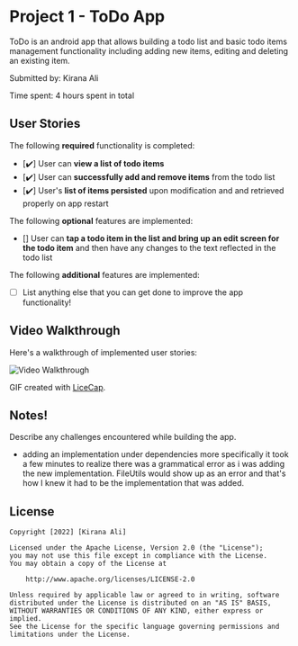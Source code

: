 # Project 1 - ToDo App

ToDo is an android app that allows building a todo list and basic todo items management functionality including adding new items, editing and deleting an existing item.

Submitted by: Kirana Ali

Time spent: 4 hours spent in total

## User Stories

The following **required** functionality is completed:

* [✔️] User can **view a list of todo items**
* [✔️] User can **successfully add and remove items** from the todo list
* [✔️] User's **list of items persisted** upon modification and and retrieved properly on app restart

The following **optional** features are implemented:

* [] User can **tap a todo item in the list and bring up an edit screen for the todo item** and then have any changes to the text reflected in the todo list

The following **additional** features are implemented:

* [ ] List anything else that you can get done to improve the app functionality!

## Video Walkthrough

Here's a walkthrough of implemented user stories:

<img src='https://user-images.githubusercontent.com/87454901/148636954-5df74b00-412a-449b-b5fc-843492de21fd.gif' title='Video Walkthrough' width='' alt='Video Walkthrough' />

GIF created with [LiceCap](http://www.cockos.com/licecap/).

## Notes!


Describe any challenges encountered while building the app.
- adding an implementation under dependencies more specifically it took a few minutes to realize there was a grammatical error as i was adding the new implementation. FileUtils would show up as an error and that's how I knew it had to be the implementation that was added. 


## License

    Copyright [2022] [Kirana Ali]

    Licensed under the Apache License, Version 2.0 (the "License");
    you may not use this file except in compliance with the License.
    You may obtain a copy of the License at

        http://www.apache.org/licenses/LICENSE-2.0

    Unless required by applicable law or agreed to in writing, software
    distributed under the License is distributed on an "AS IS" BASIS,
    WITHOUT WARRANTIES OR CONDITIONS OF ANY KIND, either express or implied.
    See the License for the specific language governing permissions and
    limitations under the License.
